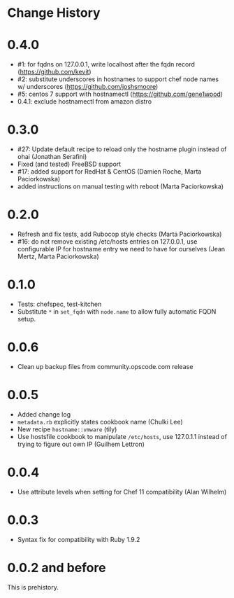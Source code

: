 # Change History

0.4.0
=====
 - #1: for fqdns on 127.0.0.1, write localhost after the fqdn record (https://github.com/kevit)
 - #2: substitute underscores in hostnames to support chef node names w/ underscores (https://github.com/joshsmoore)
 - #5: centos 7 support with hostnamectl (https://github.com/gene1wood)
 - 0.4.1: exclude hostnamectl from amazon distro


0.3.0
=====
 - #27: Update default recipe to reload only the hostname plugin instead of ohai (Jonathan Serafini)
 - Fixed (and tested) FreeBSD support
 - #17: added support for RedHat & CentOS (Damien Roche, Marta Paciorkowska)
 - added instructions on manual testing with reboot (Marta Paciorkowska)

0.2.0
=====
 - Refresh and fix tests, add Rubocop style checks (Marta Paciorkowska)
 - #16: do not remove existing /etc/hosts entries on 127.0.0.1, use
   configurable IP for hostname entry we need to have for ourselves
   (Jean Mertz, Marta Paciorkowska)

0.1.0
=====
 - Tests: chefspec, test-kitchen
 - Substitute `*` in `set_fqdn` with `node.name` to allow fully
   automatic FQDN setup.

0.0.6
=====
 - Clean up backup files from community.opscode.com release

0.0.5
=====
 - Added change log
 - `metadata.rb` explicitly states cookbook name (Chulki Lee)
 - New recipe `hostname::vmware` (tily)
 - Use hostsfile cookbook to manipulate `/etc/hosts`, use 127.0.1.1
   instead of trying to figure out own IP (Guilhem Lettron)
   
0.0.4
=====
 - Use attribute levels when setting for Chef 11 compatibility (Alan
   Wilhelm)

0.0.3
=====
 - Syntax fix for compatibility with Ruby 1.9.2

0.0.2 and before
================

This is prehistory.
